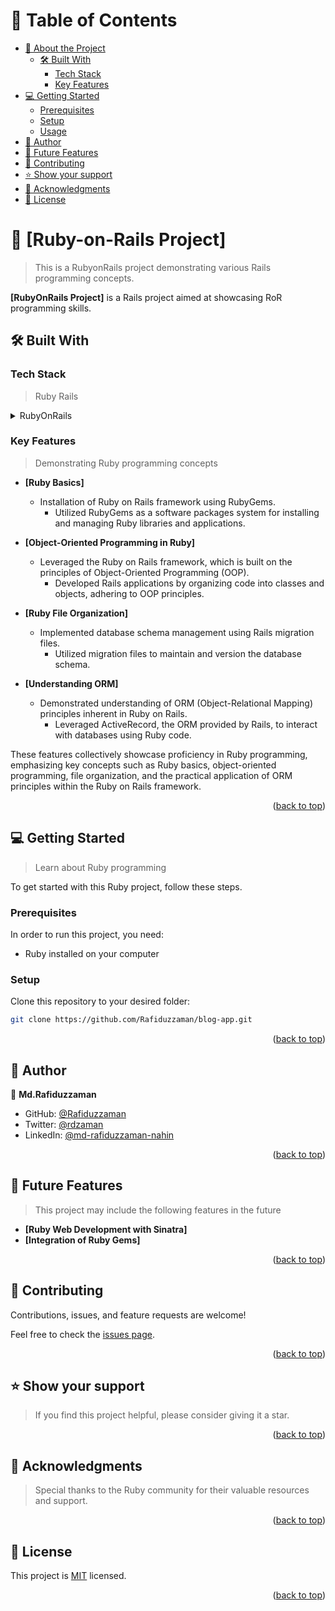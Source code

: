 <a name="readme-top"></a>

# 📗 Table of Contents

- [📖 About the Project](#about-project)
  - [🛠 Built With](#built-with)
    - [Tech Stack](#tech-stack)
    - [Key Features](#key-features)
- [💻 Getting Started](#getting-started)
  - [Prerequisites](#prerequisites)
  - [Setup](#setup)
  - [Usage](#usage)
- [👥 Author](#author)
- [🔭 Future Features](#future-features)
- [🤝 Contributing](#contributing)
- [⭐️ Show your support](#support)
- [🙏 Acknowledgments](#acknowledgments)
- [📝 License](#license)

<!-- PROJECT DESCRIPTION -->

# 📖 [Ruby-on-Rails Project] <a name="about-project"></a>

> This is a RubyonRails project demonstrating various Rails programming concepts.

**[RubyOnRails Project]** is a Rails project aimed at showcasing RoR programming skills.

## 🛠 Built With <a name="built-with"></a>

### Tech Stack <a name="tech-stack"></a>

> Ruby
> Rails

<details>
<summary>RubyOnRails</summary>
  <ul>
    <li>Ruby Programming Language</li>
  </ul>
</details>

<!-- Features -->

### Key Features <a name="key-features"></a>

> Demonstrating Ruby programming concepts

- **[Ruby Basics]**
  - Installation of Ruby on Rails framework using RubyGems.
    - Utilized RubyGems as a software packages system for installing and managing Ruby libraries and applications.

- **[Object-Oriented Programming in Ruby]**
  - Leveraged the Ruby on Rails framework, which is built on the principles of Object-Oriented Programming (OOP).
    - Developed Rails applications by organizing code into classes and objects, adhering to OOP principles.

- **[Ruby File Organization]**
  - Implemented database schema management using Rails migration files.
    - Utilized migration files to maintain and version the database schema.
  
- **[Understanding ORM]**
  - Demonstrated understanding of ORM (Object-Relational Mapping) principles inherent in Ruby on Rails.
    - Leveraged ActiveRecord, the ORM provided by Rails, to interact with databases using Ruby code.

These features collectively showcase proficiency in Ruby programming, emphasizing key concepts such as Ruby basics, object-oriented programming, file organization, and the practical application of ORM principles within the Ruby on Rails framework.

<p align="right">(<a href="#readme-top">back to top</a>)</p>

<!-- GETTING STARTED -->

## 💻 Getting Started <a name="getting-started"></a>

> Learn about Ruby programming

To get started with this Ruby project, follow these steps.

### Prerequisites

In order to run this project, you need:

- Ruby installed on your computer

### Setup

Clone this repository to your desired folder:

```bash
git clone https://github.com/Rafiduzzaman/blog-app.git
```

<p align="right">(<a href="#readme-top">back to top</a>)</p>

<!-- AUTHOR -->

## 👥 Author <a name="author"></a>

👤 **Md.Rafiduzzaman**
- GitHub: [@Rafiduzzaman](https://github.com/Rafiduzzaman)
- Twitter: [@rdzaman](https://twitter.com/rdzaman187468)
- LinkedIn: [@md-rafiduzzaman-nahin](https://www.linkedin.com/in/md-rafiduzzaman-nahin-7431ab1b4/)

<p align="right">(<a href="#readme-top">back to top</a>)</p>


<!-- FUTURE FEATURES -->

## 🔭 Future Features <a name="future-features"></a>

> This project may include the following features in the future

- **[Ruby Web Development with Sinatra]**
- **[Integration of Ruby Gems]**

<p align="right">(<a href="#readme-top">back to top</a>)</p>

<!-- CONTRIBUTING -->

## 🤝 Contributing <a name="contributing"></a>

Contributions, issues, and feature requests are welcome!

Feel free to check the [issues page](https://github.com/Rafiduzzaman/blog-app/issues).

<p align="right">(<a href="#readme-top">back to top</a>)</p>

<!-- SUPPORT -->

## ⭐️ Show your support <a name="support"></a>

> If you find this project helpful, please consider giving it a star.

<p align="right">(<a href="#readme-top">back to top</a>)</p>

<!-- ACKNOWLEDGEMENTS -->

## 🙏 Acknowledgments <a name="acknowledgments"></a>

> Special thanks to the Ruby community for their valuable resources and support.

<p align="right">(<a href="#readme-top">back to top</a>)</p>

<!-- LICENSE -->

## 📝 License <a name="license"></a>

This project is [MIT](./LICENSE) licensed.

<p align="right">(<a href="#readme-top">back to top</a>)</p>